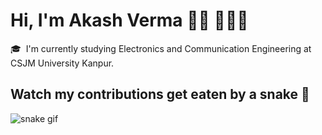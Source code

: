 # Hi, I'm Akash Verma 👋🏾 👩🏾‍💻




🎓 &nbsp;I'm currently studying Electronics and Communication Engineering at CSJM University Kanpur.





## Watch my contributions get eaten by a snake 🐍
![snake gif](https://github.com/tanyarajhans/Actions/blob/output/github-contribution-grid-snake.svg)
